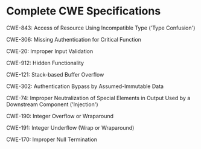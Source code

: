 

# Complete CWE Specifications

CWE-843: Access of Resource Using Incompatible Type ('Type Confusion')

CWE-306: Missing Authentication for Critical Function

CWE-20: Improper Input Validation

CWE-912: Hidden Functionality

CWE-121: Stack-based Buffer Overflow

CWE-302: Authentication Bypass by Assumed-Immutable Data

CWE-74: Improper Neutralization of Special Elements in Output Used by a Downstream Component ('Injection')

CWE-190: Integer Overflow or Wraparound

CWE-191: Integer Underflow (Wrap or Wraparound)

CWE-170: Improper Null Termination
